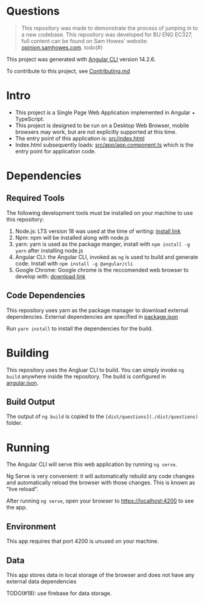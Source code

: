 # Questions

> This repository was made to demonstrate the process of jumping in to a new codebase. This repository was developed for
> BU ENG EC327, full content can be
> found on Sam Howes' website: [opinion.samhowes.com](https://opinion.samhowes.com). todo(#)

This project was generated with [Angular CLI](https://github.com/angular/angular-cli) version 14.2.6.

To contribute to this project, see [Contributing.md](./contributing.md)

# Intro

* This project is a Single Page Web Application implemented in Angular + TypeScript.
* This project is designed to be run on a Desktop Web Browser, mobile browsers may work, but are not explicitly
  supported at this time.
* The entry point of this application is: [src/index.html](./src/index.html)
* Index.html subsequently loads: [src/app/app.component.ts](./src/app/app.component.ts) which is the entry point for
  application code.

# Dependencies

## Required Tools

The following development tools must be installed on your machine to use this repository:

1. Node.js: LTS version 18 was used at the time of writing: [install link](https://nodejs.org/en/)
2. Npm: npm will be installed along with node.js
3. yarn: yarn is used as the package manger, install with `npm install -g yarn` after installing node.js
4. Angular CLI: the Angular CLI, invoked as `ng` is used to build and generate code. Install
   with `npm install -g @angular/cli`
5. Google Chrome: Google chrome is the reccomended web browser to develop
   with: [download link](https://www.google.com/chrome/)

## Code Dependencies

This repository uses yarn as the package manager to download external dependencies. External dependencies are specified
in [package.json](./package.json)

Run `yarn install` to install the dependencies for the build.

# Building

This repository uses the Angluar CLI to build. You can simply invoke `ng build` anywhere inside the repository. The
build is configured in [angular.json](./angular.json).

## Build Output

The output of `ng build` is copied to the `[dist/questions](./dist/questions)` folder.

# Running

The Angular CLI will serve this web application by running `ng serve`.

Ng Serve is very convenient: it will automatically rebuild any code changes and automatically reload the browser with
those changes. This is known as "live reload".

After running `ng serve`, open your browser to [https://localhost:4200](https://localhost:4200) to see the app.

## Environment

This app requires that port 4200 is unused on your machine.

## Data

This app stores data in local storage of the browser and does not have any external data dependencies

TODO(#18): use firebase for data storage.

